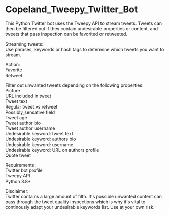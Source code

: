 # Copeland_Tweepy_Twitter_Bot
This Python Twitter bot uses the Tweepy API to stream tweets. Tweets can then be filtered out if they contain undesirable properties or content, and tweets that pass inspection can be favorited or retweeted.

Streaming tweets:<br>
Use phrases, keywords or hash tags to determine which tweets you want to stream.<br>


Action:<br>
Favorite<br>
Retweet<br>

Filter out unwanted tweets depending on the following properties:<br>
Picture<br>
URL included in tweet<br>
Tweet text<br>
Regular tweet vs retweet<br>
Possibly_sensative field<br>
Tweet age<br>
Tweet author bio<br>
Tweet author username<br>
Undesirable keyword: tweet text<br>
Undesirable keyword: authors bio<br>
Undesirable keyword: username<br>
Undesirable keyword: URL on authors profile<br>
Quote tweet<br>


Requirements:<br>
Twitter bot profile<br>
Tweepy API<br>
Python 3.8+<br>

Disclaimer:<br>
Twitter contains a large amount of filth. It's possible unwanted content can pass through the tweet quality inspections which is why it's vital to continously adapt your undesirable keywords list. Use at your own risk.
